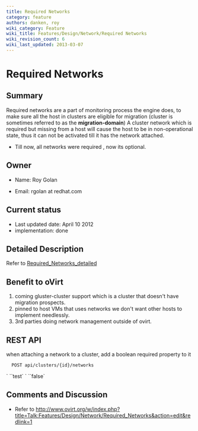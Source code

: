 ```yaml
---
title: Required Networks
category: feature
authors: danken, roy
wiki_category: Feature
wiki_title: Features/Design/Network/Required Networks
wiki_revision_count: 6
wiki_last_updated: 2013-03-07
---
```


# Required Networks

## Summary

Required networks are a part of monitoring process the engine does, to make sure all the
host in clusters are eligible for migration (cluster is sometimes referred to as the **migration-domain**)
A cluster network which is required but missing from a host will cause the host to be in
non-operational state, thus it can not be activated till it has the network attached.
* Till now, all networks were required , now its optional.

## Owner

*   Name: Roy Golan

<!-- -->

*   Email: rgolan at redhat.com

## Current status

*   Last updated date: April 10 2012
*   implementation: done

## Detailed Description

Refer to [Required_Networks_detailed](Required_Networks_detailed)

## Benefit to oVirt

1.  coming gluster-cluster support which is a cluster that doesn't have migration prospects.
2.  pinned to host VMs that uses networks we don't want other hosts to implement needlessly.
3.  3rd parties doing network management outside of ovirt.

## REST API

when attaching a network to a cluster, add a boolean required property to it

      POST api/clusters/{id}/networks
<network id="28372223-881c-4996-81f2-936c6cc2c874">
` `<name>`test`</name>
` `<required>`false`</required>
</network>

## Comments and Discussion

*   Refer to [ <http://www.ovirt.org/w/index.php?title=Talk:Features/Design/Network/Required_Networks&action=edit&redlink=1> ](Talk:Required_Networks)

